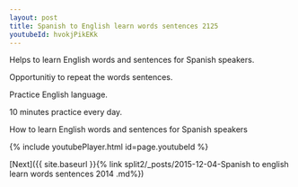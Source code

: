 ```yaml
---
layout: post
title: Spanish to English learn words sentences 2125 
youtubeId: hvokjPikEKk
---
```

 
 
Helps to learn English words and sentences for Spanish speakers.

Opportunitiy to repeat the words sentences. 

Practice English language. 
 
10 minutes practice every day. 
 
How to learn English words and sentences for Spanish speakers 
 
{% include youtubePlayer.html id=page.youtubeId %}
 
 
[Next]({{ site.baseurl }}{% link  split2/_posts/2015-12-04-Spanish to english learn words sentences 2014 .md%})
 
